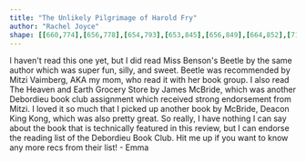 ```yaml
---
title: "The Unlikely Pilgrimage of Harold Fry"
author: "Rachel Joyce"
shape: [[660,774],[656,778],[654,793],[653,845],[656,849],[664,852],[713,856],[767,858],[774,860],[797,860],[819,863],[855,864],[916,869],[935,872],[1027,877],[1092,883],[1202,888],[1230,892],[1281,894],[1306,897],[1323,897],[1351,900],[1423,904],[1447,907],[1499,909],[1510,911],[1525,909],[1531,903],[1533,881],[1536,876],[1536,852],[1540,842],[1535,834],[1523,828],[1393,817],[1343,815],[1259,807],[1198,805],[1165,800],[1140,798],[1089,796],[1078,794],[997,789],[985,787],[932,785],[907,782],[849,781],[804,778],[706,777],[678,774]]
---
```

I haven't read this one yet, but I did read Miss Benson's Beetle by the same author which was super fun, silly, and sweet.  Beetle was recommended by Mitzi Vaimberg, AKA my mom, who read it with her book group.  I also read The Heaven and Earth Grocery Store by James McBride, which was another Debordieu book club assignment which received strong endorsement from Mitzi.  I loved it so much that I picked up another book by McBride, Deacon King Kong, which was also pretty great.  So really, I have nothing I can say about the book that is technically featured in this review, but I can endorse the reading list of the Debordieu Book Club.  Hit me up if you want to know any more recs from their list! - Emma 
